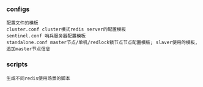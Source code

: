 ### configs

```text
配置文件的模板
cluster.conf cluster模式redis server的配置模板
sentinel.conf 哨兵服务器配置模板
standalone.conf master节点/单机/redlock锁节点节点配置模板; slaver使用的模板,追加master节点信息
```

### scripts
```text
生成不同redis使用场景的脚本
```